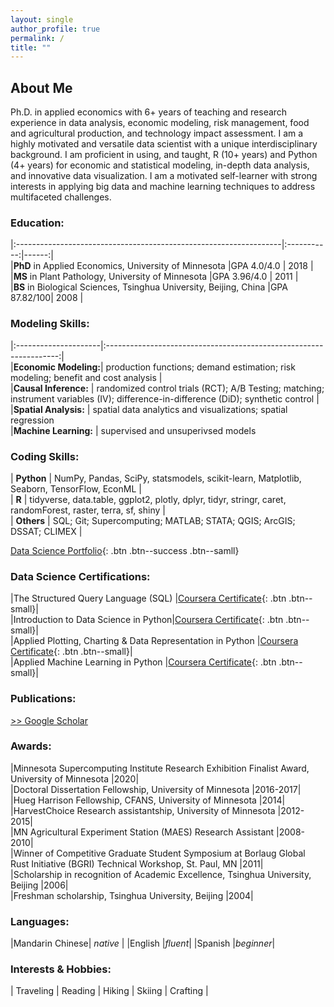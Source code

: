 ```yaml
---
layout: single
author_profile: true
permalink: /
title: ""
---
```

## About Me
Ph.D. in applied economics with 6+ years of teaching and research experience in data analysis, economic modeling, risk management, food and agricultural production, and technology impact assessment. I am a highly motivated and versatile data scientist with a unique interdisciplinary background. I am proficient in using, and taught, R (10+ years) and Python (4+ years) for economic and statistical modeling, in-depth data analysis, and innovative data visualization. I am a motivated self-learner with strong interests in applying big data and machine learning techniques to address multifaceted challenges.

### Education:  

|:------------------------------------------------------------------|:-----------:|------:|  
|**PhD** in Applied Economics, University of Minnesota              |GPA 4.0/4.0  | 2018  |    
|**MS** in Plant Pathology, University of Minnesota                 |GPA 3.96/4.0 | 2011  |  
|**BS** in Biological Sciences, Tsinghua University, Beijing, China |GPA 87.82/100| 2008  |  


### Modeling Skills:  

|:---------------------|:------------------------------------------------------------------:|  
|**Economic Modeling:**| production functions; demand estimation; risk modeling; benefit and cost analysis  |  
|**Causal Inference:** | randomized control trials (RCT); A/B Testing; matching; instrument variables (IV); difference-in-difference (DiD); synthetic control  |    
|**Spatial Analysis:** | spatial data analytics and visualizations; spatial regression  
|**Machine Learning:** | supervised and unsuperivsed models  

### Coding Skills:  

| **Python**    | NumPy, Pandas, SciPy, statsmodels, scikit-learn, Matplotlib, Seaborn, TensorFlow, EconML |  
| **R**         | tidyverse, data.table, ggplot2, plotly, dplyr, tidyr, stringr, caret, randomForest, raster, terra, sf, shiny |  
| **Others**    | SQL; Git; Supercomputing; MATLAB; STATA; QGIS; ArcGIS; DSSAT; CLIMEX  |

[Data Science Portfolio](/portfolio/){: .btn .btn--success .btn--samll}

### Data Science Certifications:  

|The Structured Query Language (SQL) |[Coursera Certificate](https://coursera.org/share/1d078f4e6c393c51c3cf54a2ba646565){: .btn .btn--small}|  
|Introduction to Data Science in Python|[Coursera Certificate](https://coursera.org/share/48e23cb51c877f67919c0f8da380ed97){: .btn .btn--small}|  
|Applied Plotting, Charting & Data Representation in Python |[Coursera Certificate](https://coursera.org/share/3458510d7cc892eb6a328ab992c9c4d1){: .btn .btn--small}|  
|Applied Machine Learning in Python |[Coursera Certificate](https://coursera.org/share/8b68e31f7a35a9ca4dc2e29b205a0841){: .btn .btn--small}|  


### Publications:  
[>> Google Scholar](https://scholar.google.com/citations?user=xbBwIeoAAAAJ&hl=en&oi=ao)


### Awards:  

|Minnesota Supercomputing Institute Research Exhibition Finalist Award, University of Minnesota |2020|    
|Doctoral Dissertation Fellowship, University of Minnesota |2016-2017|  
|Hueg Harrison Fellowship, CFANS, University of Minnesota |2014|  
|HarvestChoice Research assistantship, University of Minnesota |2012-2015|  
|MN Agricultural Experiment Station (MAES) Research Assistant |2008-2010|  
|Winner of Competitive Graduate Student Symposium at Borlaug Global Rust Initiative (BGRI) Technical Workshop, St. Paul, MN |2011|  
|Scholarship in recognition of Academic Excellence, Tsinghua University, Beijing |2006|  
|Freshman scholarship, Tsinghua University, Beijing |2004|  


### Languages:   

|Mandarin Chinese| *native* |
|English |*fluent*|
|Spanish |*beginner*|

### Interests & Hobbies:  

| Traveling | Reading | Hiking | Skiing | Crafting |  